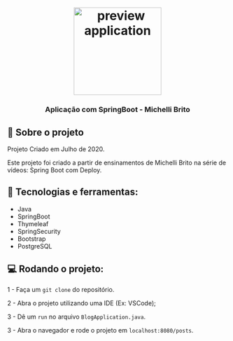 <h1 align="center">
    <img alt="preview application" src="https://miro.medium.com/max/1200/1*GCu4cNWIU1ElDbY7d4ycZw.png" width="200px"/>
</h1>

<h3 align="center">
Aplicação com SpringBoot - Michelli Brito
</h3>

## :book:    Sobre o projeto
<p>
Projeto Criado em Julho de 2020.

Este projeto foi criado a partir de ensinamentos de Michelli Brito na série de vídeos: Spring Boot com Deploy.
</p>

## :iphone:    Tecnologias e ferramentas:

<ul>
  <li>Java</li>
  <li>SpringBoot</li>
  <li>Thymeleaf</li>
  <li>SpringSecurity</li> 
  <li>Bootstrap</li> 
  <li>PostgreSQL</li> 
</ul>

## :computer: Rodando o projeto:

1 - Faça um `git clone` do repositório.

2 - Abra o projeto utilizando uma IDE (Ex: VSCode);

3 - Dê um `run` no arquivo `BlogApplication.java`.

3 - Abra o navegador e rode o projeto em `localhost:8080/posts`.
